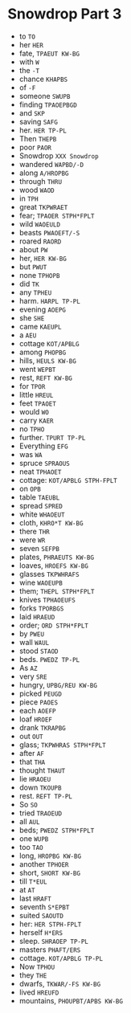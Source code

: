 # Snowdrop Part 3

* to `TO`
* her `HER`
* fate, `TPAEUT KW-BG`
* with `W`
* the `-T`
* chance `KHAPBS`
* of `-F`
* someone `SWUPB`
* finding `TPAOEPBGD`
* and `SKP`
* saving `SAFG`
* her. `HER TP-PL`
* Then `THEPB`
* poor `PAOR`
* Snowdrop `XXX Snowdrop`
* wandered `WAPBD/-D`
* along `A/HROPBG`
* through `THRU`
* wood `WAOD`
* in `TPH`
* great `TKPWRAET`
* fear; `TPAOER STPH*FPLT`
* wild `WAOEULD`
* beasts `PWAOEFT/-S`
* roared `RAORD`
* about `PW`
* her, `HER KW-BG`
* but `PWUT`
* none `TPHOPB`
* did `TK`
* any `TPHEU`
* harm. `HARPL TP-PL`
* evening `AOEPG`
* she `SHE`
* came `KAEUPL`
* a `AEU`
* cottage `KOT/APBLG`
* among `PHOPBG`
* hills, `HEULS KW-BG`
* went `WEPBT`
* rest, `REFT KW-BG`
* for `TPOR`
* little `HREUL`
* feet `TPAOET`
* would `WO`
* carry `KAER`
* no `TPHO`
* further. `TPURT TP-PL`
* Everything `EFG`
* was `WA`
* spruce `SPRAOUS`
* neat `TPHAOET`
* cottage: `KOT/APBLG STPH-FPLT`
* on `OPB`
* table `TAEUBL`
* spread `SPRED`
* white `WHAOEUT`
* cloth, `KHRO*T KW-BG`
* there `THR`
* were `WR`
* seven `SEFPB`
* plates, `PHRAEUTS KW-BG`
* loaves, `HROEFS KW-BG`
* glasses `TKPWHRAFS`
* wine `WAOEUPB`
* them; `THEPL STPH*FPLT`
* knives `TPHAOEUFS`
* forks `TPORBGS`
* laid `HRAEUD`
* order; `ORD STPH*FPLT`
* by `PWEU`
* wall `WAUL`
* stood `STAOD`
* beds. `PWEDZ TP-PL`
* As `AZ`
* very `SRE`
* hungry, `UPBG/REU KW-BG`
* picked `PEUGD`
* piece `PAOES`
* each `AOEFP`
* loaf `HROEF`
* drank `TKRAPBG`
* out `OUT`
* glass; `TKPWHRAS STPH*FPLT`
* after `AF`
* that `THA`
* thought `THAUT`
* lie `HRAOEU`
* down `TKOUPB`
* rest. `REFT TP-PL`
* So `SO`
* tried `TRAOEUD`
* all `AUL`
* beds; `PWEDZ STPH*FPLT`
* one `WUPB`
* too `TAO`
* long, `HROPBG KW-BG`
* another `TPHOER`
* short, `SHORT KW-BG`
* till `T*EUL`
* at `AT`
* last `HRAFT`
* seventh `S*EPBT`
* suited `SAOUTD`
* her: `HER STPH-FPLT`
* herself `H*ERS`
* sleep. `SHRAOEP TP-PL`
* masters `PHAFT/ERS`
* cottage. `KOT/APBLG TP-PL`
* Now `TPHOU`
* they `THE`
* dwarfs, `TKWAR/-FS KW-BG`
* lived `HREUFD`
* mountains, `PHOUPBT/APBS KW-BG`
